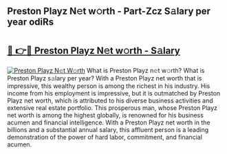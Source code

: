 ## Preston Playz N𝚎t w𝚘rth - Part-Zcz S𝚊lary per year odiRs

# <h2><a href="http://gc1t53j.nevu.top/?p=Preston+Playz">🔗 👉🔴 Preston Playz N𝚎t w𝚘rth - S𝚊lary</a></h2>

[![Preston Playz N𝚎t W𝚘rth](https://i.imgur.com/Oavwk0R.jpeg)](http://gc1t53j.nevu.top/?p=Preston+Playz)
What is Preston Playz n𝚎t w𝚘rth? What is Preston Playz s𝚊lary per year?
With a Preston Playz net worth that is impressive, this wealthy person is among the richest in his industry. His income from his employment is impressive, but it is outmatched by Preston Playz net worth, which is attributed to his diverse business activities and extensive real estate portfolio. This prosperous man, whose Preston Playz net worth is among the highest globally, is renowned for his business acumen and financial intelligence. With a Preston Playz net worth in the billions and a substantial annual salary, this affluent person is a leading demonstration of the power of hard labor, commitment, and financial acumen.
